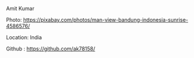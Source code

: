 Amit Kumar

Photo: https://pixabay.com/photos/man-view-bandung-indonesia-sunrise-4586576/

Location: India

Github : https://github.com/ak78158/
